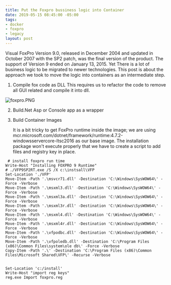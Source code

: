 ```yaml
---
title: Put the Foxpro bussiness logic into Container
date: 2019-05-15 08:45:00 -05:00
tags:
- docker
- foxpro
- legacy
layout: post
---
```


Visual FoxPro Version 9.0, released in December 2004 and updated in October 2007 with the SP2 patch, was the final version of the product.  The support of Version 9 ended on January 13, 2015. Yet There is a lot of business logic to be migrated to newer technologies. This post is about the approach we took to move the logic into containers as an intermediate step.

<!--more-->
1. Compile fox code as DLL
  This requires us to refactor the code to remove all GUI related and compile it into dll.

  ![foxpro.PNG](/uploads/foxpro.PNG)
   
2. Build.Net Asp or Console app as a wrapper

3. Build Container Images
  
    It is a bit tricky to get FoxPro runtime inside the image; we are using mcr.microsoft.com/dotnet/framework/runtime:4.7.2-windowsservercore-ltsc2016 as our base image. The installation package won't execute properly that we have to create a script to add files and registry key in place.

~~~
 # install foxpro run time
Write-Host "Installing FOXPRO 9 Runtime"
# ./VFP9SP2RT.exe /S /X c:\instsall\VFP
Set-Location './VFP'
Move-Item -Path '.\msvcr71.dll' -Destination 'C:\Windows\SysWOW64\' -Force -Verbose
Move-Item -Path '.\msxml3.dll' -Destination 'C:\Windows\SysWOW64\' -Force -Verbose
Move-Item -Path '.\msxml3a.dll' -Destination 'C:\Windows\SysWOW64\' -Force -Verbose
Move-Item -Path '.\msxml3r.dll' -Destination 'C:\Windows\SysWOW64\' -Force -Verbose
Move-Item -Path '.\msxml4.dll' -Destination 'C:\Windows\SysWOW64\' -Force -Verbose
Move-Item -Path '.\msxml4r.dll' -Destination 'C:\Windows\SysWOW64\' -Force -Verbose
Move-Item -Path '.\vfpodbc.dll' -Destination 'C:\Windows\SysWOW64\' -Force -Verbose
Move-Item -Path '.\vfpoledb.dll' -Destination 'C:\Program Files (x86)\Common Files\system\ole db\' -Force -Verbose
Copy-Item -Path '.\' -Destination 'C:\Program Files (x86)\Common Files\Microsoft Shared\VFP\' -Recurse -Verbose


Set-Location 'c:/install'
Write-Host "import reg keys"
reg.exe Import foxpro.reg
~~~